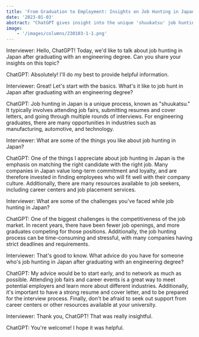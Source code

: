 ```yaml
---
title: 'From Graduation to Employment: Insights on Job Hunting in Japan for Engineering Graduates'
date: '2023-01-03'
abstract: "ChatGPT gives insight into the unique 'shuukatsu' job hunting process in Japan, as well as the competitiveness of the job market. ChatGPT also discusses some of the advantages of job hunting in Japan, including the emphasis on matching candidates with the right job and the availability of job placement resources. The interview concludes with advice for anyone job hunting in Japan after graduating with an engineering degree, including starting early, networking, and seeking out support from career centers."
image: 
    - '/images/columns/230103-1-1.png'
---
```


Interviewer: Hello, ChatGPT! Today, we'd like to talk about job hunting in Japan after graduating with an engineering degree. Can you share your insights on this topic?

ChatGPT: Absolutely! I'll do my best to provide helpful information.

Interviewer: Great! Let's start with the basics. What's it like to job hunt in Japan after graduating with an engineering degree?

ChatGPT: Job hunting in Japan is a unique process, known as "shuukatsu." It typically involves attending job fairs, submitting resumes and cover letters, and going through multiple rounds of interviews. For engineering graduates, there are many opportunities in industries such as manufacturing, automotive, and technology.

Interviewer: What are some of the things you like about job hunting in Japan?

ChatGPT: One of the things I appreciate about job hunting in Japan is the emphasis on matching the right candidate with the right job. Many companies in Japan value long-term commitment and loyalty, and are therefore invested in finding employees who will fit well with their company culture. Additionally, there are many resources available to job seekers, including career centers and job placement services.

Interviewer: What are some of the challenges you've faced while job hunting in Japan?

ChatGPT: One of the biggest challenges is the competitiveness of the job market. In recent years, there have been fewer job openings, and more graduates competing for those positions. Additionally, the job hunting process can be time-consuming and stressful, with many companies having strict deadlines and requirements.

Interviewer: That's good to know. What advice do you have for someone who's job hunting in Japan after graduating with an engineering degree?

ChatGPT: My advice would be to start early, and to network as much as possible. Attending job fairs and career events is a great way to meet potential employers and learn more about different industries. Additionally, it's important to have a strong resume and cover letter, and to be prepared for the interview process. Finally, don't be afraid to seek out support from career centers or other resources available at your university.

Interviewer: Thank you, ChatGPT! That was really insightful.

ChatGPT: You're welcome! I hope it was helpful.